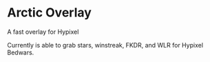# Arctic Overlay

A fast overlay for Hypixel

Currently is able to grab stars, winstreak, FKDR, and WLR for Hypixel Bedwars.
